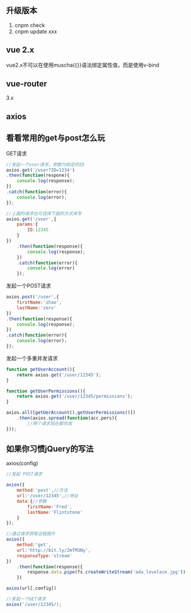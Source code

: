 ## 升级版本
1. cnpm check
2. cnpm update xxx

## vue 2.x
vue2.x不可以在使用muscha{{}}语法绑定属性值，而是使用v-bind

## vue-router
3.x

## axios
## 看看常用的get与post怎么玩
GET请求
```js
//发起一个user请求，参数为给定的ID
axios.get('/user?ID=1234')
.then(function(respone){
    console.log(response);
})
.catch(function(error){
    console.log(error);
});

//上面的请求也可选择下面的方式来写
axios.get('/user',{
    params:{
        ID:12345
    }
})
    .then(function(response){
        console.log(response);
    })
    .catch(function(error){
        console.log(error)
    });
```

发起一个POST请求
```js
axios.post('/user',{
    firstName:'zhao',
    lastName:'zerv'
})
.then(function(response){
    console.log(response);
})
.catch(function(error){
    console.log(error);
});
```
发起一个多重并发请求
```js
function getUserAccount(){
    return axios.get('/user/12345');
}

function getUserPermissions(){
    return axios.get('/user/12345/permissions');
}

axios.all([getUerAccount(),getUserPermissions()])
    .then(axios.spread(function(acc,pers){
        //两个请求现在都完成
}));
```

## 如果你习惯jQuery的写法
axios(config)
```js
//发起 POST请求

axios({
    method:'post',//方法
    url:'/user/12345',//地址
    data:{//参数
        firstName:'Fred',
        lastName:'Flintstone'
    }
});

//通过请求获取远程图片
axios({
    method:'get',
    url:'http://bit.ly/2mTM3Ny',
    responseType:'stream'
})
    .then(function(response){
        response.data.pipe(fs.createWriteStream('ada_lovelace.jpg'))
    })

axios(url[,config])

//发起一个GET请求
axios('/user/12345/);
```
